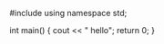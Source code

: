 #include <iostream>
  using namespace std;
  
  int main() {
    cout << " hello";
    return 0;
  }

